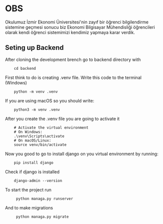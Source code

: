 # OBS
Okulumuz İzmir Ekonomi Üniversitesi'nin zayıf bir öğrenci bilgilendirme sistemine geçmesi sonucu biz Ekonomi Bilgisayar Mühendisliği öğrencileri olarak kendi öğrenci sistemimizi kendimiz yapmaya karar verdik. 

## Seting up Backend 
After cloning the development brench go to backend directory with

```
    cd backend
```

First think to do is creating .venv file. Write this code to the terminal (Windows)

```
    python -m venv .venv
```
If you are using macOS so you should write:

```
    python3 -m venv .venv
```

After you create the .venv file you are going to activate it

```
    # Activate the virtual environment
    # On Windows:
    .\venv\Scripts\activate
    # On macOS/Linux:
    source venv/bin/activate
```

Now you good to go to install django on you virtual environment by running:

```
    pip install django
```

Check if django is installed
```
    django-admin --version
```

To start the project run
```
     python managa.py runserver
```

And to make migrations
```
     python managa.py migrate
```

